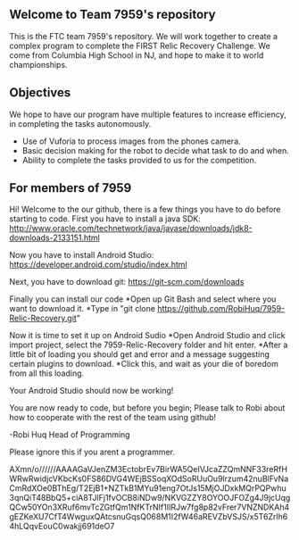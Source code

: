 ## Welcome to Team 7959's repository
This is the FTC team 7959's repository. We will work together to create a complex program to complete the FIRST Relic Recovery Challenge.
We come from Columbia High School in NJ, and hope to make it to world championships.

## Objectives
We hope to have our program have multiple features to increase efficiency, in completing the tasks autonomously.
* Use of Vuforia to process images from the phones camera.
* Basic decision making for the robot to decide what task to do and when.
* Ability to complete the tasks provided to us for the competition.

## For members of 7959
Hi! Welcome to the our github, there is a few things you have to do before starting to code.
First you have to install a java SDK: http://www.oracle.com/technetwork/java/javase/downloads/jdk8-downloads-2133151.html

Now you have to install Android Studio: https://developer.android.com/studio/index.html

Next, you have to download git: https://git-scm.com/downloads

Finally you can install our code
*Open up Git Bash and select where you want to download it.
*Type in "git clone https://github.com/RobiHuq/7959-Relic-Recovery.git"

Now it is time to set it up on Android Sudio
*Open Android Studio and click import project, select the 7959-Relic-Recovery folder and hit enter.
*After a little bit of loading you should get and error and a message suggesting certain plugins to download.
*Click this, and wait as your die of boredom from all this loading.

Your Android Studio should now be working!

You are now ready to code, but before you begin; Please talk to Robi about how to cooperate with the rest of the team using github!


-Robi Huq
 Head of Programming

 Please ignore this if you arent a programmer.

 AXmn/o//////AAAAGaVJenZM3EctobrEv7BirWA5QeIVJcaZZQmNNF33reRfHWRwRwidjcVKbcKs0FS86DVG4WEjBSSoqXOdSoRUuOu9lrzum42nuBlFvNaCmRdXOe0BThEg/T2EjB1+NZTkB1MYu91eng7OtJs15MjOJDxkMQrPQPwhu3qnQiT48BbQ5+ciA8TJlFj1fvOCB8iNDw9/NKVGZZY8OYOOJFOZg4J9jcUqgQCw50YOn3XRuf6mvTcZGtfQm1NfKTrNIf1IIRJw7fg8p82vFrer7VNZNDKAh4gEZKeXU7CfT4WwguxQAtcsnuGqsQ068M1I2fW46aREVZbVSJS/x5T6Zrlh64hLQqvEouC0wakjj691deO7

